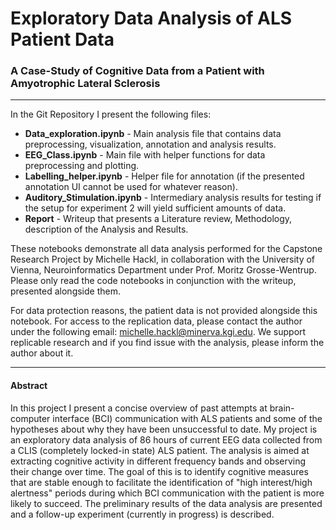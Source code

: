 # Exploratory Data Analysis of ALS Patient Data
### A Case-Study of Cognitive Data from a Patient with Amyotrophic Lateral Sclerosis
---
In the Git Repository I present the following files:
- **Data_exploration.ipynb** - Main analysis file that contains data preprocessing, visualization, annotation and analysis results.
- **EEG_Class.ipynb** - Main file with helper functions for data preprocessing and plotting.
- **Labelling_helper.ipynb** - Helper file for annotation (if the presented annotation UI cannot be used for whatever reason).
- **Auditory_Stimulation.ipynb** - Intermediary analysis results for testing if the setup for experiment 2 will yield sufficient amounts of data.
- **Report** - Writeup that presents a Literature review, Methodology, description of the Analysis and Results.

These notebooks demonstrate all data analysis performed for the Capstone Research Project by Michelle Hackl, in collaboration with the University of Vienna, Neuroinformatics Department under Prof. Moritz Grosse-Wentrup. Please only read the code notebooks in conjunction with the writeup, presented alongside them.

For data protection reasons, the patient data is not provided alongside this notebook. For access to the replication data, please contact the author under the following email: michelle.hackl@minerva.kgi.edu. We support replicable research and if you find issue with the analysis, please inform the author about it.

---
#### Abstract
In this project I present a concise overview of past attempts at brain-computer interface (BCI) communication with ALS patients and some of the hypotheses about why they have been unsuccessful to date. My project is an exploratory data analysis of 86 hours of current EEG data collected from a CLIS (completely locked-in state) ALS patient. The analysis is aimed at extracting cognitive activity in different frequency bands and observing their change over time. The goal of this is to identify cognitive measures that are stable enough to facilitate the identification of "high interest/high alertness" periods during which BCI communication with the patient is more likely to succeed. The preliminary results of the data analysis are presented and a follow-up experiment (currently in progress) is described.
